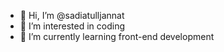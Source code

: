 - 👋 Hi, I’m @sadiatulljannat
- 👀 I’m interested in coding
- 🌱 I’m currently learning front-end development

<!---
sadiatulljannat/sadiatulljannat is a ✨ special ✨ repository because its `README.md` (this file) appears on your GitHub profile.
You can click the Preview link to take a look at your changes.
--->
